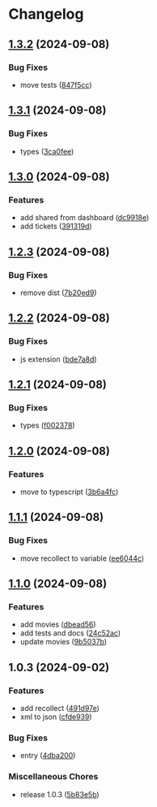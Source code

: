 # Changelog

## [1.3.2](https://github.com/dubbs/shared/compare/v1.3.1...v1.3.2) (2024-09-08)


### Bug Fixes

* move tests ([847f5cc](https://github.com/dubbs/shared/commit/847f5ccc2da29fd18eab9f1e77182f039809067c))

## [1.3.1](https://github.com/dubbs/shared/compare/v1.3.0...v1.3.1) (2024-09-08)


### Bug Fixes

* types ([3ca0fee](https://github.com/dubbs/shared/commit/3ca0fee6b2aa43aa6d8ffefc179a6549b4f1f521))

## [1.3.0](https://github.com/dubbs/shared/compare/v1.2.3...v1.3.0) (2024-09-08)


### Features

* add shared from dashboard ([dc9918e](https://github.com/dubbs/shared/commit/dc9918e0fa4f49f28592ff7bd3fa32582f8e08a6))
* add tickets ([391319d](https://github.com/dubbs/shared/commit/391319db4a51d5890a9de20519a8915ba2a1d30a))

## [1.2.3](https://github.com/dubbs/shared/compare/v1.2.2...v1.2.3) (2024-09-08)


### Bug Fixes

* remove dist ([7b20ed9](https://github.com/dubbs/shared/commit/7b20ed9552f203ebbf757550f866ae0277f1b98f))

## [1.2.2](https://github.com/dubbs/shared/compare/v1.2.1...v1.2.2) (2024-09-08)


### Bug Fixes

* js extension ([bde7a8d](https://github.com/dubbs/shared/commit/bde7a8d892d9eb98e348e716da6e718e7baacc85))

## [1.2.1](https://github.com/dubbs/shared/compare/v1.2.0...v1.2.1) (2024-09-08)


### Bug Fixes

* types ([f002378](https://github.com/dubbs/shared/commit/f0023785d953552ab896929c499e18b8526a6483))

## [1.2.0](https://github.com/dubbs/shared/compare/v1.1.1...v1.2.0) (2024-09-08)


### Features

* move to typescript ([3b6a4fc](https://github.com/dubbs/shared/commit/3b6a4fc242412b3452e8565d1d396d83a1817672))

## [1.1.1](https://github.com/dubbs/shared/compare/v1.1.0...v1.1.1) (2024-09-08)


### Bug Fixes

* move recollect to variable ([ee6044c](https://github.com/dubbs/shared/commit/ee6044cf2967ec8c57f1e0e8d6c455f62b446649))

## [1.1.0](https://github.com/dubbs/shared/compare/v1.0.3...v1.1.0) (2024-09-08)


### Features

* add movies ([dbead56](https://github.com/dubbs/shared/commit/dbead567eb52aab26d233c03bcb1d913d1a95b66))
* add tests and docs ([24c52ac](https://github.com/dubbs/shared/commit/24c52ac690601cf3c32b736d201587a549a43005))
* update movies ([9b5037b](https://github.com/dubbs/shared/commit/9b5037b6bb2334134453a0eccba7311f7db2692f))

## 1.0.3 (2024-09-02)


### Features

* add recollect ([491d97e](https://github.com/dubbs/shared/commit/491d97ea740e6f61f9b639eda0d94a95322fd48d))
* xml to json ([cfde939](https://github.com/dubbs/shared/commit/cfde939c9c54e65caaa16ce226dea6b6863788e3))


### Bug Fixes

* entry ([4dba200](https://github.com/dubbs/shared/commit/4dba2006b2e07e4606d901c76532a328e17fbec4))


### Miscellaneous Chores

* release 1.0.3 ([5b83e5b](https://github.com/dubbs/shared/commit/5b83e5b5dda88832f96582c2397e5057e3ae58ea))
